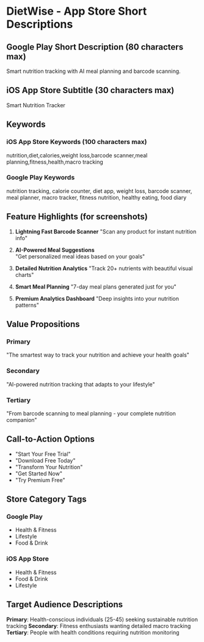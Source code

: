 # DietWise - App Store Short Descriptions

## Google Play Short Description (80 characters max)
Smart nutrition tracking with AI meal planning and barcode scanning.

## iOS App Store Subtitle (30 characters max)
Smart Nutrition Tracker

## Keywords

### iOS App Store Keywords (100 characters max)
nutrition,diet,calories,weight loss,barcode scanner,meal planning,fitness,health,macro tracking

### Google Play Keywords
nutrition tracking, calorie counter, diet app, weight loss, barcode scanner, meal planner, macro tracker, fitness nutrition, healthy eating, food diary

## Feature Highlights (for screenshots)

1. **Lightning Fast Barcode Scanner**
   "Scan any product for instant nutrition info"

2. **AI-Powered Meal Suggestions**  
   "Get personalized meal ideas based on your goals"

3. **Detailed Nutrition Analytics**
   "Track 20+ nutrients with beautiful visual charts"

4. **Smart Meal Planning**
   "7-day meal plans generated just for you"

5. **Premium Analytics Dashboard**
   "Deep insights into your nutrition patterns"

## Value Propositions

### Primary
"The smartest way to track your nutrition and achieve your health goals"

### Secondary  
"AI-powered nutrition tracking that adapts to your lifestyle"

### Tertiary
"From barcode scanning to meal planning - your complete nutrition companion"

## Call-to-Action Options

- "Start Your Free Trial"
- "Download Free Today"  
- "Transform Your Nutrition"
- "Get Started Now"
- "Try Premium Free"

## Store Category Tags

### Google Play
- Health & Fitness
- Lifestyle
- Food & Drink

### iOS App Store  
- Health & Fitness
- Food & Drink
- Lifestyle

## Target Audience Descriptions

**Primary**: Health-conscious individuals (25-45) seeking sustainable nutrition tracking
**Secondary**: Fitness enthusiasts wanting detailed macro tracking  
**Tertiary**: People with health conditions requiring nutrition monitoring